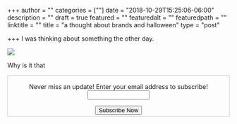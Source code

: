 +++
author = ""
categories = [""]
date = "2018-10-29T15:25:06-06:00"
description = ""
draft = true
featured = ""
featuredalt = ""
featuredpath = ""
linktitle = ""
title = "a thought about brands and halloween"
type = "post"

+++
I was thinking about something the other day.

![](https://instagram.fapa1-2.fna.fbcdn.net/vp/faceb6cef6200ef4f90047cb5bc9fdfe/5C854746/t51.2885-15/sh0.08/e35/s640x640/43650738_2732068990352419_357440057504158389_n.jpg)

Why is it that

<form style="border:1px solid #ccc;padding:3px;text-align: center;" action="https://tinyletter.com/karljtaylor" method="post" target="popupwindow" onsubmit="window.open('https://tinyletter.com/karljtaylor', 'popupwindow', 'scrollbars=yes,width=800,height=600');return true" _lpchecked="1">
    <p style="
     display: flex;
     align-items: center;
     flex-direction: column;
 "><label for="tlemail">Never miss an update! Enter your email address to subscribe!</label>
      <input type="text" name="email" id="tlemail" style="
     width: 140px;
 "></p>
    <input type="hidden" value="1" name="embed"><input type="submit" value="Subscribe Now">
 </form>
